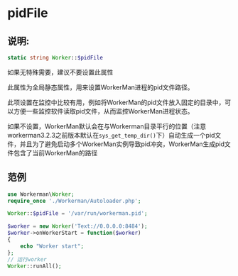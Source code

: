 # pidFile
## 说明:
```php
static string Worker::$pidFile
```

如果无特殊需要，建议不要设置此属性

此属性为全局静态属性，用来设置WorkerMan进程的pid文件路径。

此项设置在监控中比较有用，例如将WorkerMan的pid文件放入固定的目录中，可以方便一些监控软件读取pid文件，从而监控WorkerMan进程状态。

如果不设置，WorkerMan默认会在与Workerman目录平行的位置（注意workerman3.2.3之前版本默认在```sys_get_temp_dir()```下）自动生成一个pid文件，并且为了避免启动多个WorkerMan实例导致pid冲突，WorkerMan生成pid文件包含了当前WorkerMan的路径


## 范例

```php
use Workerman\Worker;
require_once './Workerman/Autoloader.php';

Worker::$pidFile = '/var/run/workerman.pid';

$worker = new Worker('Text://0.0.0.0:8484');
$worker->onWorkerStart = function($worker)
{
    echo "Worker start";
};
// 运行worker
Worker::runAll();
```
